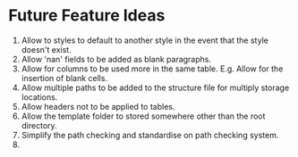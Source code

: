 # Future Feature Ideas

1. Allow to styles to default to another style in the event that the style doesn't exist.
2. Allow 'nan' fields to be added as blank paragraphs.
3. Allow for columns to be used more in the same table. E.g. Allow for the insertion of blank cells.
4. Allow multiple paths to be added to the structure file for multiply storage locations.
5. Allow headers not to be applied to tables.
6. Allow the template folder to stored somewhere other than the root directory.
7. Simplify the path checking and standardise on path checking system.
8. 
 
 